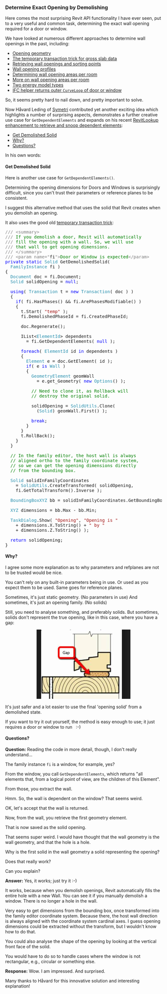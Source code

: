<head>
<meta http-equiv="Content-Type" content="text/html; charset=utf-8">
<link rel="stylesheet" type="text/css" href="bc.css">
<script src="https://cdn.rawgit.com/google/code-prettify/master/loader/run_prettify.js" type="text/javascript"></script>
</head>

<!---


twitter:

 in the #RevitAPI @AutodeskForge @AutodeskRevit #bim #DynamoBim #ForgeDevCon 

We have looked at numerous different approaches to determine wall openings in the past, so it seems pretty hard to nail down, and pretty important to solve.
Now Håvard Leding of Symetri contributed yet another exciting idea which highlights a number of surprising aspects,
demonstrates a further creative use case for <code>GetDependentElements</code> and expands on his 
recent RevitLookup enhancement to retrieve and snoop dependent elements
&ndash; Get demolished solid
&ndash; Why?
&ndash; Questions...

linkedin:


of [The Building Coder samples](https://github.com/jeremytammik/the_building_coder_samples/releases/tag/2019.0.145.4).

-->

### Determine Exact Opening by Demolishing

Here comes the most surprising Revit API functionality I have ever seen, put to a very useful and common task, determining the exact wall opening required for a door or window.

We have looked at numerous different approaches to determine wall openings in the past, including:

- [Opening geometry](http://thebuildingcoder.typepad.com/blog/2012/01/opening-geometry.html)
- [The temporary transaction trick for gross slab data](http://thebuildingcoder.typepad.com/blog/2012/10/the-temporary-transaction-trick-for-gross-slab-data.html)
- [Retrieving wall openings and sorting points](http://thebuildingcoder.typepad.com/blog/2015/12/retrieving-wall-openings-and-sorting-points.html)
- [Wall opening profiles](http://thebuildingcoder.typepad.com/blog/2015/12/wall-opening-profiles-and-happy-holidays.html#3)
- [Determining wall opening areas per room](http://thebuildingcoder.typepad.com/blog/2016/04/determining-wall-opening-areas-per-room.html#4)
- [More on wall opening areas per room](http://thebuildingcoder.typepad.com/blog/2016/04/more-on-wall-opening-areas-per-room.html)
- [Two energy model types](http://thebuildingcoder.typepad.com/blog/2017/01/family-category-and-two-energy-model-types.html#3)
- [IFC helper returns outer `CurveLoop` of door or window](https://thebuildingcoder.typepad.com/blog/2017/06/copy-local-false-and-ifc-utils-for-wall-openings.html#2)

So, it seems pretty hard to nail down, and pretty important to solve.

Now Håvard Leding of [Symetri](https://www.symetri.com) contributed
yet another exciting idea which highlights a number of surprising aspects,
demonstrates a further creative use case for `GetDependentElements` and expands on his 
recent [RevitLookup enhancement to retrieve and snoop dependent elements](https://thebuildingcoder.typepad.com/blog/2019/03/retrieving-and-snooping-dependent-elements.html):

- [Get Demolished Solid](#2) 
- [Why?](#3) 
- [Questions?](#4) 

In his own words:


#### <a name="2"></a> Get Demolished Solid

Here is another use case for `GetDependentElements()`.
 
Determining the opening dimensions for Doors and Windows is surprisingly difficult, since you can't trust their parameters or reference planes to be consistent.

I suggest this alternative method that uses the solid that Revit creates when you demolish an opening.

It also uses the good
old [temporary transaction trick](http://thebuildingcoder.typepad.com/blog/about-the-author.html#5.53):

<pre class="code">
<span style="color:gray;">///</span><span style="color:green;">&nbsp;</span><span style="color:gray;">&lt;</span><span style="color:gray;">summary</span><span style="color:gray;">&gt;</span>
<span style="color:gray;">///</span><span style="color:green;">&nbsp;If&nbsp;you&nbsp;demolish&nbsp;a&nbsp;door,&nbsp;Revit&nbsp;will&nbsp;automatically&nbsp;</span>
<span style="color:gray;">///</span><span style="color:green;">&nbsp;fill&nbsp;the&nbsp;opening&nbsp;with&nbsp;a&nbsp;wall.&nbsp;So,&nbsp;we&nbsp;will&nbsp;use&nbsp;</span>
<span style="color:gray;">///</span><span style="color:green;">&nbsp;that&nbsp;wall&nbsp;to&nbsp;get&nbsp;opening&nbsp;dimensions.</span>
<span style="color:gray;">///</span><span style="color:green;">&nbsp;</span><span style="color:gray;">&lt;/</span><span style="color:gray;">summary</span><span style="color:gray;">&gt;</span>
<span style="color:gray;">///</span><span style="color:green;">&nbsp;</span><span style="color:gray;">&lt;</span><span style="color:gray;">param</span><span style="color:gray;">&nbsp;name</span><span style="color:gray;">=</span><span style="color:gray;">&quot;</span>fi<span style="color:gray;">&quot;</span><span style="color:gray;">&gt;</span><span style="color:green;">Door&nbsp;or&nbsp;Window&nbsp;is&nbsp;expected</span><span style="color:gray;">&lt;/</span><span style="color:gray;">param</span><span style="color:gray;">&gt;</span>
<span style="color:blue;">private</span>&nbsp;<span style="color:blue;">static</span>&nbsp;<span style="color:#2b91af;">Solid</span>&nbsp;GetDemolishedSolid(&nbsp;
&nbsp;&nbsp;<span style="color:#2b91af;">FamilyInstance</span>&nbsp;fi&nbsp;)
{
&nbsp;&nbsp;<span style="color:#2b91af;">Document</span>&nbsp;doc&nbsp;=&nbsp;fi.Document;
&nbsp;&nbsp;<span style="color:#2b91af;">Solid</span>&nbsp;solidOpening&nbsp;=&nbsp;<span style="color:blue;">null</span>;
 
&nbsp;&nbsp;<span style="color:blue;">using</span>(&nbsp;<span style="color:#2b91af;">Transaction</span>&nbsp;t&nbsp;=&nbsp;<span style="color:blue;">new</span>&nbsp;<span style="color:#2b91af;">Transaction</span>(&nbsp;doc&nbsp;)&nbsp;)
&nbsp;&nbsp;{
&nbsp;&nbsp;&nbsp;&nbsp;<span style="color:blue;">if</span>(&nbsp;fi.HasPhases()&nbsp;&amp;&amp;&nbsp;fi.ArePhasesModifiable()&nbsp;)
&nbsp;&nbsp;&nbsp;&nbsp;{
&nbsp;&nbsp;&nbsp;&nbsp;&nbsp;&nbsp;t.Start(&nbsp;<span style="color:#a31515;">&quot;temp&quot;</span>&nbsp;);
&nbsp;&nbsp;&nbsp;&nbsp;&nbsp;&nbsp;fi.DemolishedPhaseId&nbsp;=&nbsp;fi.CreatedPhaseId;
 
&nbsp;&nbsp;&nbsp;&nbsp;&nbsp;&nbsp;doc.Regenerate();
 
&nbsp;&nbsp;&nbsp;&nbsp;&nbsp;&nbsp;IList&lt;<span style="color:#2b91af;">ElementId</span>&gt;&nbsp;dependents&nbsp;
&nbsp;&nbsp;&nbsp;&nbsp;&nbsp;&nbsp;&nbsp;&nbsp;=&nbsp;fi.GetDependentElements(&nbsp;<span style="color:blue;">null</span>&nbsp;);
 
&nbsp;&nbsp;&nbsp;&nbsp;&nbsp;&nbsp;<span style="color:blue;">foreach</span>(&nbsp;<span style="color:#2b91af;">ElementId</span>&nbsp;id&nbsp;<span style="color:blue;">in</span>&nbsp;dependents&nbsp;)
&nbsp;&nbsp;&nbsp;&nbsp;&nbsp;&nbsp;{
&nbsp;&nbsp;&nbsp;&nbsp;&nbsp;&nbsp;&nbsp;&nbsp;<span style="color:#2b91af;">Element</span>&nbsp;e&nbsp;=&nbsp;doc.GetElement(&nbsp;id&nbsp;);
&nbsp;&nbsp;&nbsp;&nbsp;&nbsp;&nbsp;&nbsp;&nbsp;<span style="color:blue;">if</span>(&nbsp;e&nbsp;<span style="color:blue;">is</span>&nbsp;<span style="color:#2b91af;">Wall</span>&nbsp;)
&nbsp;&nbsp;&nbsp;&nbsp;&nbsp;&nbsp;&nbsp;&nbsp;{
&nbsp;&nbsp;&nbsp;&nbsp;&nbsp;&nbsp;&nbsp;&nbsp;&nbsp;&nbsp;<span style="color:#2b91af;">GeometryElement</span>&nbsp;geomWall&nbsp;
&nbsp;&nbsp;&nbsp;&nbsp;&nbsp;&nbsp;&nbsp;&nbsp;&nbsp;&nbsp;&nbsp;&nbsp;=&nbsp;e.get_Geometry(&nbsp;<span style="color:blue;">new</span>&nbsp;<span style="color:#2b91af;">Options</span>()&nbsp;);
 
&nbsp;&nbsp;&nbsp;&nbsp;&nbsp;&nbsp;&nbsp;&nbsp;&nbsp;&nbsp;<span style="color:green;">//&nbsp;Need&nbsp;to&nbsp;clone&nbsp;it,&nbsp;as&nbsp;Rollback&nbsp;will&nbsp;</span>
&nbsp;&nbsp;&nbsp;&nbsp;&nbsp;&nbsp;&nbsp;&nbsp;&nbsp;&nbsp;<span style="color:green;">//&nbsp;destroy&nbsp;the&nbsp;original&nbsp;solid.</span>
 
&nbsp;&nbsp;&nbsp;&nbsp;&nbsp;&nbsp;&nbsp;&nbsp;&nbsp;&nbsp;solidOpening&nbsp;=&nbsp;<span style="color:#2b91af;">SolidUtils</span>.Clone(&nbsp;
&nbsp;&nbsp;&nbsp;&nbsp;&nbsp;&nbsp;&nbsp;&nbsp;&nbsp;&nbsp;&nbsp;&nbsp;(<span style="color:#2b91af;">Solid</span>)&nbsp;geomWall.First()&nbsp;);
 
&nbsp;&nbsp;&nbsp;&nbsp;&nbsp;&nbsp;&nbsp;&nbsp;&nbsp;&nbsp;<span style="color:blue;">break</span>;
&nbsp;&nbsp;&nbsp;&nbsp;&nbsp;&nbsp;&nbsp;&nbsp;}
&nbsp;&nbsp;&nbsp;&nbsp;&nbsp;&nbsp;}
&nbsp;&nbsp;&nbsp;&nbsp;&nbsp;&nbsp;t.RollBack();
&nbsp;&nbsp;&nbsp;&nbsp;}
&nbsp;&nbsp;}
 
&nbsp;&nbsp;<span style="color:green;">//&nbsp;In&nbsp;the&nbsp;family&nbsp;editor,&nbsp;the&nbsp;host&nbsp;wall&nbsp;is&nbsp;always&nbsp;</span>
&nbsp;&nbsp;<span style="color:green;">//&nbsp;aligned&nbsp;ortho&nbsp;to&nbsp;the&nbsp;family&nbsp;coordinate&nbsp;system,</span>
&nbsp;&nbsp;<span style="color:green;">//&nbsp;so&nbsp;we&nbsp;can&nbsp;get&nbsp;the&nbsp;opening&nbsp;dimensions&nbsp;directly&nbsp;</span>
&nbsp;&nbsp;<span style="color:green;">//&nbsp;from&nbsp;the&nbsp;bounding&nbsp;box.</span>
 
&nbsp;&nbsp;<span style="color:#2b91af;">Solid</span>&nbsp;solidInFamilyCoordinates&nbsp;
&nbsp;&nbsp;&nbsp;&nbsp;=&nbsp;<span style="color:#2b91af;">SolidUtils</span>.CreateTransformed(&nbsp;solidOpening,&nbsp;
&nbsp;&nbsp;&nbsp;&nbsp;fi.GetTotalTransform().Inverse&nbsp;);
 
&nbsp;&nbsp;<span style="color:#2b91af;">BoundingBoxXYZ</span>&nbsp;bb&nbsp;=&nbsp;solidInFamilyCoordinates.GetBoundingBox();
 
&nbsp;&nbsp;<span style="color:#2b91af;">XYZ</span>&nbsp;dimensions&nbsp;=&nbsp;bb.Max&nbsp;-&nbsp;bb.Min;
 
&nbsp;&nbsp;<span style="color:#2b91af;">TaskDialog</span>.Show(&nbsp;<span style="color:#a31515;">&quot;Opening&quot;</span>,&nbsp;<span style="color:#a31515;">&quot;Opening&nbsp;is&nbsp;&quot;</span>&nbsp;
&nbsp;&nbsp;&nbsp;&nbsp;+&nbsp;dimensions.X.ToString()&nbsp;+&nbsp;<span style="color:#a31515;">&quot;&nbsp;by&nbsp;&quot;</span>&nbsp;
&nbsp;&nbsp;&nbsp;&nbsp;+&nbsp;dimensions.Z.ToString()&nbsp;);
 
&nbsp;&nbsp;<span style="color:blue;">return</span>&nbsp;solidOpening;
}
</pre>
 

#### <a name="3"></a> Why?

I agree some more explanation as to why parameters and refplanes are not to be trusted would be nice.
 
You can't rely on any built-in parameters being in use.
Or used as you expect them to be used.
Same goes for reference planes.
 
Sometimes, it's just static geometry. (No parameters in use)
And sometimes, it's just an opening family. (No solids)
 
Still, you need to analyse something, and preferably solids.
But sometimes, solids don't represent the true opening, like in this case, where you have a gap:
 
<center>
<img src="img/window_opening_with_gap.jpg" alt="Window opening with gap" width="302">
</center>
 
It's just safer and a lot easier to use the final 'opening solid' from a demolished state.
 
If you want to try it out yourself, the method is easy enough to use; 
it just requires a door or window to run &nbsp; :-)
 

#### <a name="4"></a> Questions?

**Question:** Reading the code in more detail, though, I don't really understand...
 
The family instance `fi` is a window, for example, yes?
 
From the window, you call `GetDependentElements`, which returns "all elements that, from a logical point of view, are the children of this Element".
 
From those, you extract the wall.
 
Hmm. So, the wall is dependent on the window? That seems weird.
 
OK, let's accept that the wall is returned.
 
Now, from the wall, you retrieve the first geometry element.
 
That is now saved as the solid opening.
 
That seems super weird. I would have thought that the wall geometry is the wall geometry, and that the hole is a hole.
 
Why is the first solid in the wall geometry a solid representing the opening?
 
Does that really work?
 
Can you explain?
 
**Answer:** Yes, it works; just try it :-)
 
It works, because when you demolish openings, Revit automatically fills the entire hole with a new Wall.
You can see it if you manually demolish a window.
There is no longer a hole in the wall.
 
Very easy to get dimensions from the bounding box, once transformed into the family editor coordinate system.
Because there, the host wall direction is always aligned with the coordinate system cardinal axes.
I guess opening dimensions could be extracted without the transform, but I wouldn't know how to do that.
 
You could also analyse the shape of the opening by looking at the vertical front face of the solid.

You would have to do so to handle cases where the window is not rectangular, e.g., circular or something else.

**Response:** Wow. I am impressed. And surprised.

Many thanks to Håvard for this innovative solution and interesting explanation!
